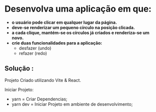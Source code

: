 # Desenvolva uma aplicação em que:

* <b> o usuário pode clicar em qualquer lugar da página.</b></br> 
* <b>  deve-se renderizar um pequeno círculo na posição clicada.</b></br>
* <b>  a cada clique, mantém-se os círculos já criados e renderiza-se um novo.</b></br>
* <b>  crie duas funcionalidades para a aplicação:</b></br>
    - desfazer (undo)
    - refazer (redo)
    

## Solução :

Projeto Criado utilizando Vite & React.

Iniciar Projeto:
* yarn = Criar Dependencias;
* yarn dev = Iniciar Projeto em ambiente de desenvolvimento;